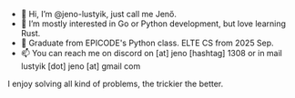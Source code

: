 - 👋 Hi, I’m @jeno-lustyik, just call me Jenő.
- 👀 I’m mostly interested in Go or Python development, but love learning Rust.
- 🌱 Graduate from EPICODE's Python class. ELTE CS from 2025 Sep.
- 📫 You can reach me on discord on [at] jeno [hashtag] 1308 or in mail lustyik [dot] jeno [at] gmail com

I enjoy solving all kind of problems, the trickier the better.

<!---
jeno-lustyik/jeno-lustyik is a ✨ special ✨ repository because its `README.md` (this file) appears on your GitHub profile.
You can click the Preview link to take a look at your changes.
--->
